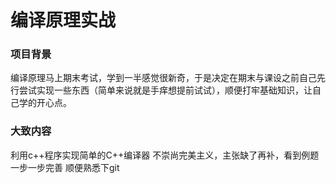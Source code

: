 # 编译原理实战

### 项目背景
编译原理马上期末考试，学到一半感觉很新奇，于是决定在期末与课设之前自己先行尝试实现一些东西（简单来说就是手痒想提前试试），顺便打牢基础知识，让自己学的开心点。

### 大致内容
利用c++程序实现简单的C++编译器
不崇尚完美主义，主张缺了再补，看到例题一步一步完善
顺便熟悉下git